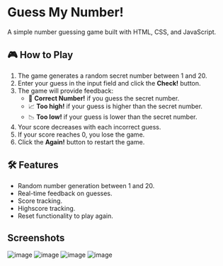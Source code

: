 # Guess My Number!

A simple number guessing game built with HTML, CSS, and JavaScript.

## 🎮 How to Play

1. The game generates a random secret number between 1 and 20.
2. Enter your guess in the input field and click the **Check!** button.
3. The game will provide feedback:
   - 🎉 **Correct Number!** if you guess the secret number.
   - 📈 **Too high!** if your guess is higher than the secret number.
   - 📉 **Too low!** if your guess is lower than the secret number.
4. Your score decreases with each incorrect guess.
5. If your score reaches 0, you lose the game.
6. Click the **Again!** button to restart the game.

## 🛠️ Features

- Random number generation between 1 and 20.
- Real-time feedback on guesses.
- Score tracking.
- Highscore tracking.
- Reset functionality to play again.
##  Screenshots
![image](https://github.com/user-attachments/assets/83467cac-69c8-4e32-8d40-8241c7887e6d)
![image](https://github.com/user-attachments/assets/db92c6b7-c38a-4c34-93a8-43eb8848f54f)
![image](https://github.com/user-attachments/assets/2b143b6c-1b6a-4241-9a03-72782dd985e5)
![image](https://github.com/user-attachments/assets/02d88fa7-c3b9-405b-873c-e4cb00ca37dd)



